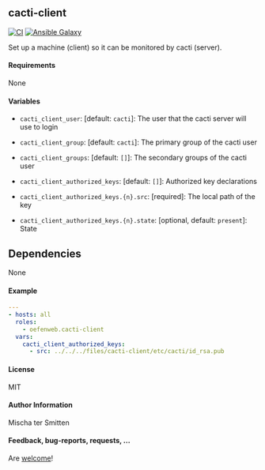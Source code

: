 ## cacti-client

[![CI](https://github.com/Oefenweb/ansible-cacti-client/workflows/CI/badge.svg)](https://github.com/Oefenweb/ansible-cacti-client/actions?query=workflow%3ACI)
[![Ansible Galaxy](http://img.shields.io/badge/ansible--galaxy-cacti--client-blue.svg)](https://galaxy.ansible.com/Oefenweb/cacti_client)

Set up a machine (client) so it can be monitored by cacti (server).

#### Requirements

None

#### Variables

* `cacti_client_user`: [default: `cacti`]: The user that the cacti server will use to login
* `cacti_client_group`: [default: `cacti`]: The primary group of the cacti user
* `cacti_client_groups`: [default: `[]`]: The secondary groups of the cacti user

* `cacti_client_authorized_keys`: [default: `[]`]: Authorized key declarations
* `cacti_client_authorized_keys.{n}.src`: [required]: The local path of the key
* `cacti_client_authorized_keys.{n}.state`: [optional, default: `present`]: State

## Dependencies

None

#### Example

```yaml
---
- hosts: all
  roles:
    - oefenweb.cacti-client
  vars:
    cacti_client_authorized_keys:
      - src: ../../../files/cacti-client/etc/cacti/id_rsa.pub
```

#### License

MIT

#### Author Information

Mischa ter Smitten

#### Feedback, bug-reports, requests, ...

Are [welcome](https://github.com/Oefenweb/ansible-cacti-client/issues)!
